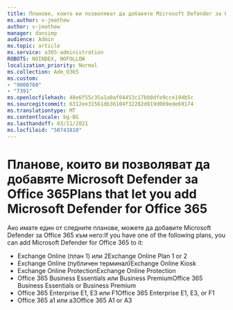 ```yaml
---
title: Планове, които ви позволяват да добавяте Microsoft Defender за Office 365
ms.author: v-jmathew
author: v-jmathew
manager: dansimp
audience: Admin
ms.topic: article
ms.service: o365-administration
ROBOTS: NOINDEX, NOFOLLOW
localization_priority: Normal
ms.collection: Adm_O365
ms.custom:
- "9000760"
- "7391"
ms.openlocfilehash: 48e6f55c35a1a0af04453c17bb8dfe9cce194b5c
ms.sourcegitcommit: 6312ee31561db36104f32282d019d069ede69174
ms.translationtype: MT
ms.contentlocale: bg-BG
ms.lasthandoff: 03/11/2021
ms.locfileid: "50743810"
---
```

# <a name="plans-that-let-you-add-microsoft-defender-for-office-365"></a><span data-ttu-id="84c21-102">Планове, които ви позволяват да добавяте Microsoft Defender за Office 365</span><span class="sxs-lookup"><span data-stu-id="84c21-102">Plans that let you add Microsoft Defender for Office 365</span></span>

<span data-ttu-id="84c21-103">Ако имате един от следните планове, можете да добавите Microsoft Defender за Office 365 към него:</span><span class="sxs-lookup"><span data-stu-id="84c21-103">If you have one of the following plans, you can add Microsoft Defender for Office 365 to it:</span></span>

- <span data-ttu-id="84c21-104">Exchange Online (план 1) или 2</span><span class="sxs-lookup"><span data-stu-id="84c21-104">Exchange Online Plan 1 or 2</span></span>
- <span data-ttu-id="84c21-105">Exchange Online (публичен терминал)</span><span class="sxs-lookup"><span data-stu-id="84c21-105">Exchange Online Kiosk</span></span>
- <span data-ttu-id="84c21-106">Exchange Online Protection</span><span class="sxs-lookup"><span data-stu-id="84c21-106">Exchange Online Protection</span></span>
- <span data-ttu-id="84c21-107">Office 365 Business Essentials или Business Premium</span><span class="sxs-lookup"><span data-stu-id="84c21-107">Office 365 Business Essentials or Business Premium</span></span>
- <span data-ttu-id="84c21-108">Office 365 Enterprise E1, E3 или F1</span><span class="sxs-lookup"><span data-stu-id="84c21-108">Office 365 Enterprise E1, E3, or F1</span></span>
- <span data-ttu-id="84c21-109">Office 365 a1 или a3</span><span class="sxs-lookup"><span data-stu-id="84c21-109">Office 365 A1 or A3</span></span>
